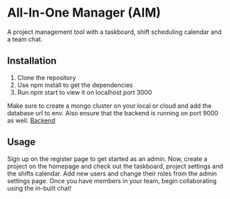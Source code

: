 # All-In-One Manager (AIM)

A project management tool with a taskboard, shift scheduling calendar and a team chat.

## Installation

1. Clone the repository
2. Use npm install to get the dependencies
3. Run npm start to view it on localhost port 3000

Make sure to create a mongo cluster on your local or cloud and add the database url to env. Also ensure that the backend is running on port 9000 as well. [Backend](https://github.com/CrazyDragonX007/manager_service)

## Usage

Sign up on the register page to get started as an admin. Now, create a project on the homepage and check out the taskboard, project settings and the shifts calendar. Add new users and change their roles from the admin settings page. Once you have members in your team, begin collaborating using the in-built chat!
